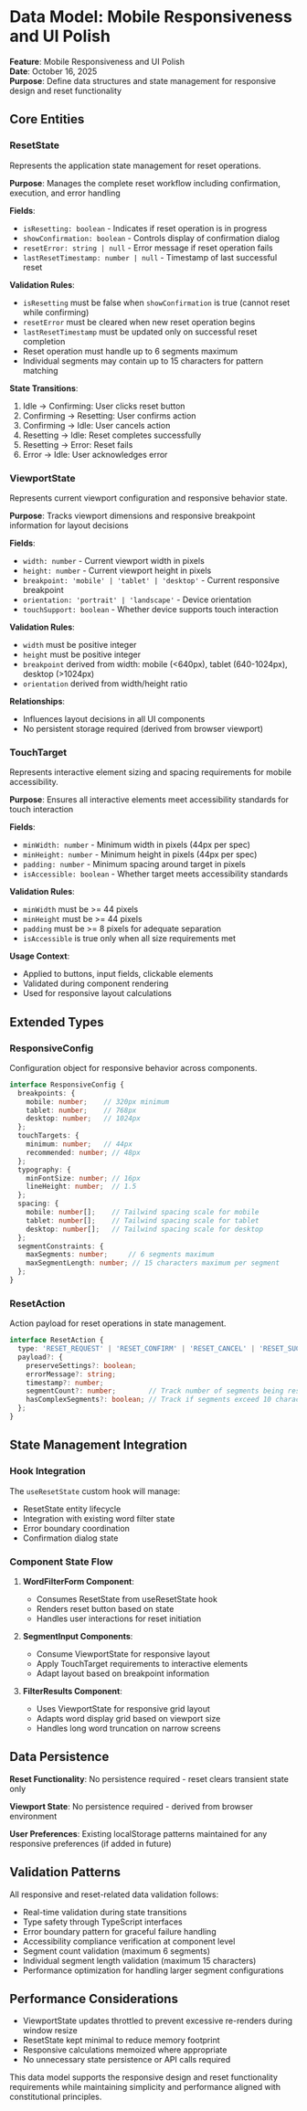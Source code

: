 # Data Model: Mobile Responsiveness and UI Polish

**Feature**: Mobile Responsiveness and UI Polish  
**Date**: October 16, 2025  
**Purpose**: Define data structures and state management for responsive design and reset functionality

## Core Entities

### ResetState

Represents the application state management for reset operations.

**Purpose**: Manages the complete reset workflow including confirmation, execution, and error handling

**Fields**:
- `isResetting: boolean` - Indicates if reset operation is in progress
- `showConfirmation: boolean` - Controls display of confirmation dialog
- `resetError: string | null` - Error message if reset operation fails
- `lastResetTimestamp: number | null` - Timestamp of last successful reset

**Validation Rules**:
- `isResetting` must be false when `showConfirmation` is true (cannot reset while confirming)
- `resetError` must be cleared when new reset operation begins
- `lastResetTimestamp` must be updated only on successful reset completion
- Reset operation must handle up to 6 segments maximum
- Individual segments may contain up to 15 characters for pattern matching

**State Transitions**:
1. Idle → Confirming: User clicks reset button
2. Confirming → Resetting: User confirms action
3. Confirming → Idle: User cancels action
4. Resetting → Idle: Reset completes successfully
5. Resetting → Error: Reset fails
6. Error → Idle: User acknowledges error

### ViewportState

Represents current viewport configuration and responsive behavior state.

**Purpose**: Tracks viewport dimensions and responsive breakpoint information for layout decisions

**Fields**:
- `width: number` - Current viewport width in pixels
- `height: number` - Current viewport height in pixels
- `breakpoint: 'mobile' | 'tablet' | 'desktop'` - Current responsive breakpoint
- `orientation: 'portrait' | 'landscape'` - Device orientation
- `touchSupport: boolean` - Whether device supports touch interaction

**Validation Rules**:
- `width` must be positive integer
- `height` must be positive integer
- `breakpoint` derived from width: mobile (<640px), tablet (640-1024px), desktop (>1024px)
- `orientation` derived from width/height ratio

**Relationships**:
- Influences layout decisions in all UI components
- No persistent storage required (derived from browser viewport)

### TouchTarget

Represents interactive element sizing and spacing requirements for mobile accessibility.

**Purpose**: Ensures all interactive elements meet accessibility standards for touch interaction

**Fields**:
- `minWidth: number` - Minimum width in pixels (44px per spec)
- `minHeight: number` - Minimum height in pixels (44px per spec)
- `padding: number` - Minimum spacing around target in pixels
- `isAccessible: boolean` - Whether target meets accessibility standards

**Validation Rules**:
- `minWidth` must be >= 44 pixels
- `minHeight` must be >= 44 pixels
- `padding` must be >= 8 pixels for adequate separation
- `isAccessible` is true only when all size requirements met

**Usage Context**:
- Applied to buttons, input fields, clickable elements
- Validated during component rendering
- Used for responsive layout calculations

## Extended Types

### ResponsiveConfig

Configuration object for responsive behavior across components.

```typescript
interface ResponsiveConfig {
  breakpoints: {
    mobile: number;    // 320px minimum
    tablet: number;    // 768px
    desktop: number;   // 1024px
  };
  touchTargets: {
    minimum: number;   // 44px
    recommended: number; // 48px
  };
  typography: {
    minFontSize: number; // 16px
    lineHeight: number;  // 1.5
  };
  spacing: {
    mobile: number[];    // Tailwind spacing scale for mobile
    tablet: number[];    // Tailwind spacing scale for tablet
    desktop: number[];   // Tailwind spacing scale for desktop
  };
  segmentConstraints: {
    maxSegments: number;     // 6 segments maximum
    maxSegmentLength: number; // 15 characters maximum per segment
  };
}
```

### ResetAction

Action payload for reset operations in state management.

```typescript
interface ResetAction {
  type: 'RESET_REQUEST' | 'RESET_CONFIRM' | 'RESET_CANCEL' | 'RESET_SUCCESS' | 'RESET_ERROR';
  payload?: {
    preserveSettings?: boolean;
    errorMessage?: string;
    timestamp?: number;
    segmentCount?: number;        // Track number of segments being reset (max 6)
    hasComplexSegments?: boolean; // Track if segments exceed 10 characters (up to 15)
  };
}
```

## State Management Integration

### Hook Integration

The `useResetState` custom hook will manage:
- ResetState entity lifecycle
- Integration with existing word filter state
- Error boundary coordination
- Confirmation dialog state

### Component State Flow

1. **WordFilterForm Component**: 
   - Consumes ResetState from useResetState hook
   - Renders reset button based on state
   - Handles user interactions for reset initiation

2. **SegmentInput Components**:
   - Consume ViewportState for responsive layout
   - Apply TouchTarget requirements to interactive elements
   - Adapt layout based on breakpoint information

3. **FilterResults Component**:
   - Uses ViewportState for responsive grid layout
   - Adapts word display grid based on viewport size
   - Handles long word truncation on narrow screens

## Data Persistence

**Reset Functionality**: No persistence required - reset clears transient state only

**Viewport State**: No persistence required - derived from browser environment

**User Preferences**: Existing localStorage patterns maintained for any responsive preferences (if added in future)

## Validation Patterns

All responsive and reset-related data validation follows:
- Real-time validation during state transitions
- Type safety through TypeScript interfaces
- Error boundary pattern for graceful failure handling
- Accessibility compliance verification at component level
- Segment count validation (maximum 6 segments)
- Individual segment length validation (maximum 15 characters)
- Performance optimization for handling larger segment configurations

## Performance Considerations

- ViewportState updates throttled to prevent excessive re-renders during window resize
- ResetState kept minimal to reduce memory footprint
- Responsive calculations memoized where appropriate
- No unnecessary state persistence or API calls required

This data model supports the responsive design and reset functionality requirements while maintaining simplicity and performance aligned with constitutional principles.